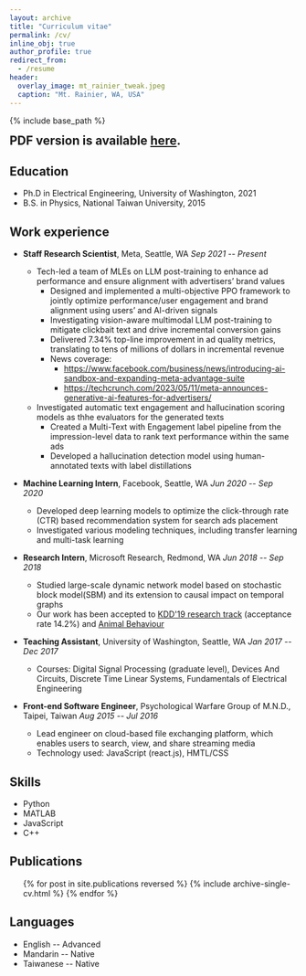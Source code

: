 ```yaml
---
layout: archive
title: "Curriculum vitae"
permalink: /cv/
inline_obj: true
author_profile: true
redirect_from:
  - /resume
header:
  overlay_image: mt_rainier_tweak.jpeg
  caption: "Mt. Rainier, WA, USA"
---
```


{% include base_path %}

<h2 style='margin-top: 10pt'>
<i class="fa fa-fw fa-file-pdf"></i> PDF version is available
<a href="/files/resume.pdf" target="_blank">here</a>.
</h2>

## <i class="fa fa-fw fa-graduation-cap"></i> Education
* Ph.D in Electrical Engineering, University of Washington, 2021
* B.S. in Physics, National Taiwan University, 2015

## <i class="fa fa-fw fa-briefcase"></i> Work experience
* **Staff Research Scientist**, Meta, Seattle, WA <span class="element-align-right">*Sep 2021 -- Present*&nbsp;&nbsp;</span> <br>
  * Tech-led a team of MLEs on LLM post-training to enhance ad performance and ensure alignment with advertisers’ brand values
    * Designed and implemented a multi-objective PPO framework to jointly optimize performance/user engagement and brand alignment using
users’ and AI-driven signals
    * Investigating vision-aware multimodal LLM post-training to mitigate clickbait text and drive incremental conversion gains
    * Delivered 7.34% top-line improvement in ad quality metrics, translating to tens of millions of dollars in incremental revenue
    * News coverage:
      * https://www.facebook.com/business/news/introducing-ai-sandbox-and-expanding-meta-advantage-suite
      * https://techcrunch.com/2023/05/11/meta-announces-generative-ai-features-for-advertisers/
  * Investigated automatic text engagement and hallucination scoring models as thhe evaluators for the generated texts
    * Created a Multi-Text with Engagement label pipeline from the impression-level data to rank text performance within the same ads
    * Developed a hallucination detection model using human-annotated texts with label distillations

* **Machine Learning Intern**, Facebook, Seattle, WA <span class="element-align-right">*Jun 2020 -- Sep 2020*&nbsp;&nbsp;</span> <br>
  * Developed deep learning models to optimize the click-through rate (CTR) based recommendation system for search ads placement
  * Investigated various modeling techniques, including transfer learning and multi-task learning

* **Research Intern**, Microsoft Research, Redmond, WA <span class="element-align-right">*Jun 2018 -- Sep 2018*&nbsp;&nbsp;</span> <br>
  * Studied large-scale dynamic network model based on stochastic block model(SBM) and its extension to causal impact on temporal graphs
  * Our work has been accepted to [KDD'19 research track](/publication/2019-dsbm-causal-impact) (acceptance rate 14.2%) and [Animal Behaviour](/publication/2021-giraffe-social-network)

* **Teaching Assistant**, University of Washington, Seattle, WA <span class="element-align-right">*Jan 2017 -- Dec 2017*&nbsp;&nbsp;</span> <br>
  * Courses: Digital Signal Processing (graduate level), Devices And Circuits, Discrete Time Linear Systems, Fundamentals of Electrical Engineering

* **Front-end Software Engineer**, Psychological Warfare Group of M.N.D., Taipei, Taiwan <span class="element-align-right">*Aug 2015 -- Jul 2016*&nbsp;&nbsp;</span> <br>
  * Lead engineer on cloud-based file exchanging platform, which enables users to search, view, and share streaming media
  * Technology used: JavaScript (react.js), HMTL/CSS

## <i class="fa fa-fw fa-code"></i> Skills
* Python
* MATLAB
* JavaScript
* C++

## <i class="fa fa-fw fa-book"></i> Publications
  <ol>{% for post in site.publications reversed %}
    {% include archive-single-cv.html %}
  {% endfor %}</ol>


## <i class="fa fa-fw fa-language"></i> Languages
* English -- Advanced
* Mandarin -- Native
* Taiwanese -- Native
